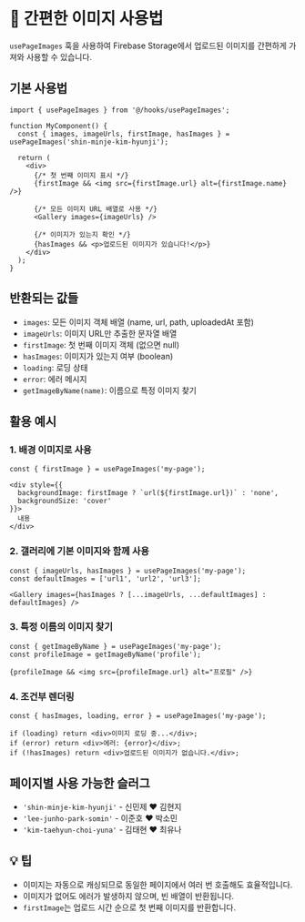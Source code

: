 # 🎯 간편한 이미지 사용법

`usePageImages` 훅을 사용하여 Firebase Storage에서 업로드된 이미지를 간편하게 가져와 사용할 수 있습니다.

## 기본 사용법

```tsx
import { usePageImages } from '@/hooks/usePageImages';

function MyComponent() {
  const { images, imageUrls, firstImage, hasImages } = usePageImages('shin-minje-kim-hyunji');

  return (
    <div>
      {/* 첫 번째 이미지 표시 */}
      {firstImage && <img src={firstImage.url} alt={firstImage.name} />}
      
      {/* 모든 이미지 URL 배열로 사용 */}
      <Gallery images={imageUrls} />
      
      {/* 이미지가 있는지 확인 */}
      {hasImages && <p>업로드된 이미지가 있습니다!</p>}
    </div>
  );
}
```

## 반환되는 값들

- `images`: 모든 이미지 객체 배열 (name, url, path, uploadedAt 포함)
- `imageUrls`: 이미지 URL만 추출한 문자열 배열
- `firstImage`: 첫 번째 이미지 객체 (없으면 null)
- `hasImages`: 이미지가 있는지 여부 (boolean)
- `loading`: 로딩 상태
- `error`: 에러 메시지
- `getImageByName(name)`: 이름으로 특정 이미지 찾기

## 활용 예시

### 1. 배경 이미지로 사용
```tsx
const { firstImage } = usePageImages('my-page');

<div style={{ 
  backgroundImage: firstImage ? `url(${firstImage.url})` : 'none',
  backgroundSize: 'cover'
}}>
  내용
</div>
```

### 2. 갤러리에 기본 이미지와 함께 사용
```tsx
const { imageUrls, hasImages } = usePageImages('my-page');
const defaultImages = ['url1', 'url2', 'url3'];

<Gallery images={hasImages ? [...imageUrls, ...defaultImages] : defaultImages} />
```

### 3. 특정 이름의 이미지 찾기
```tsx
const { getImageByName } = usePageImages('my-page');
const profileImage = getImageByName('profile');

{profileImage && <img src={profileImage.url} alt="프로필" />}
```

### 4. 조건부 렌더링
```tsx
const { hasImages, loading, error } = usePageImages('my-page');

if (loading) return <div>이미지 로딩 중...</div>;
if (error) return <div>에러: {error}</div>;
if (!hasImages) return <div>업로드된 이미지가 없습니다.</div>;
```

## 페이지별 사용 가능한 슬러그

- `'shin-minje-kim-hyunji'` - 신민제 ♥ 김현지
- `'lee-junho-park-somin'` - 이준호 ♥ 박소민  
- `'kim-taehyun-choi-yuna'` - 김태현 ♥ 최유나

## 💡 팁

- 이미지는 자동으로 캐싱되므로 동일한 페이지에서 여러 번 호출해도 효율적입니다.
- 이미지가 없어도 에러가 발생하지 않으며, 빈 배열이 반환됩니다.
- `firstImage`는 업로드 시간 순으로 첫 번째 이미지를 반환합니다.
